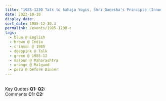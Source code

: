 ```yaml
---
title: "1985-1230 Talk to Sahaja Yogis, Śhrī Gaṇeśha's Principle (Innocence) and Childlike Temperament Can Be Developed If We Awaken Śhrī Gaṇeśha's Principle within Ourselves, before Dinner, Malgund (2.4 kms N of Gaṇapatīpuḷe), Maharashtra, India"
date: 2023-10-10
display_date: 
sort_date: 1985-12-30.3
permalink: /events/1985-1230-c
tags:
  - blue @ English
  - brown @ India
  - crimson @ 1985
  - deeppink @ Talk
  - green @ 1985-12
  - maroon @ Maharashtra
  - orange @ Malgund
  - peru @ before Dinner
---
```


<br>

<wave-list>
  <list-title color="DarkSeaGreen" width="55">Key Quotes</list-title>
  <list-item color="BlanchedAlmond" width="280"><b>Q1:</b> <i></i></list-item>
  <list-item color="Lavender" width="280"><b>Q2:</b> <i></i></list-item>
</wave-list>

<br>

<wave-list>
  <list-title color="DarkSeaGreen" width="55">Comments</list-title>
  <list-item color="BlanchedAlmond" width="280"><b>C1:</b> <i></i></list-item>
  <list-item color="Lavender" width="280"><b>C2:</b> <i></i></list-item>
</wave-list>